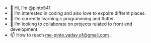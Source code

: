 - 👋 Hi, I’m @pinto541
- 👀 I’m interested in coding and also love to expolre differnt places. 
- 🌱 I’m currently learning c programming and flutter. 
- 💞️ I’m looking to collaborate on projects related to front end development.
- 📫 How to reach me-pinto.yadav.of@gmail.com .

<!---
pinto541/pinto541 is a ✨ special ✨ repository because its `README.md` (this file) appears on your GitHub profile.
You can click the Preview link to take a look at your changes.
--->
